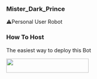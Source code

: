 ### Mister_Dark_Prince
⚠️Personal User Robot 

### How To Host
The easiest way to deploy this Bot
<p align="left"><a href="https://heroku.com/deploy?template=https://github.com/Mister-Dark-Prince/dark_tools"> <img src="https://img.shields.io/badge/Deploy%20To%20Heroku-black?style=for-the-badge&logo=heroku" width="220" height="38.45"/></a></p>


